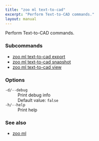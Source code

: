 ```yaml
---
title: "zoo ml text-to-cad"
excerpt: "Perform Text-to-CAD commands."
layout: manual
---
```


Perform Text-to-CAD commands.

### Subcommands

* [zoo ml text-to-cad export](./zoo_ml_text-to-cad_export)
* [zoo ml text-to-cad snapshot](./zoo_ml_text-to-cad_snapshot)
* [zoo ml text-to-cad view](./zoo_ml_text-to-cad_view)

### Options

<dl class="flags">
   <dt><code>-d/--debug</code></dt>
   <dd>Print debug info<br/>Default value: <code>false</code></dd>

   <dt><code>-h/--help</code></dt>
   <dd>Print help</dd>
</dl>


### See also

* [zoo ml](./zoo_ml)